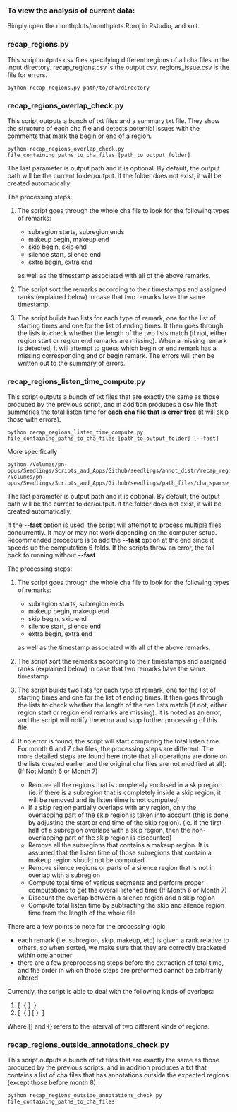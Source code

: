 ### To view the analysis of current data:

Simply open the monthplots/monthplots.Rproj in Rstudio, and knit. 

### recap_regions.py
This script outputs csv files specifying different regions of all cha files in the input directory. recap_regions.csv is the output csv, regions_issue.csv is the file for errors.  
```
python recap_regions.py path/to/cha/directory
```

### recap_regions_overlap_check.py
This script outputs a bunch of txt files and a summary txt file. They show the structure of each cha file and detects potential issues with the comments that mark the begin or end of a region.
```
python recap_regions_overlap_check.py file_containing_paths_to_cha_files [path_to_output_folder]
```
The last parameter is output path and it is optional. By default, the output path will be the current folder/output. If the folder does not exist, it will be created automatically.  

The processing steps:  
1. The script goes through the whole cha file to look for the following types of remarks:  
    * subregion starts, subregion ends
    * makeup begin, makeup end
    * skip begin, skip end
    * silence start, silence end
    * extra begin, extra end  

    as well as the timestamp associated with all of the above remarks. 
2. The script sort the remarks according to their timestamps and assigned ranks (explained below) in case that two remarks have the same timestamp.
3. The script builds two lists for each type of remark, one for the list of starting times and one for the list of ending times. It then goes through the lists to check whether the length of the two lists match (if not, either region start or region end remarks are missing). When a missing remark is detected, it will attempt to guess which begin or end remark has a missing corresponding end or begin remark. The errors will then be written out to the summary of errors.
### recap_regions_listen_time_compute.py
This script outputs a bunch of txt files that are exactly the same as those produced by the previous script, and in addition produces a csv file that summaries the total listen time for **each cha file that is error free** (it will skip those with errors).
```
python recap_regions_listen_time_compute.py file_containing_paths_to_cha_files [path_to_output_folder] [--fast]
```
More specifically
```
python /Volumes/pn-opus/Seedlings/Scripts_and_Apps/Github/seedlings/annot_distr/recap_regions_listen_time_compute.py /Volumes/pn-opus/Seedlings/Scripts_and_Apps/Github/seedlings/path_files/cha_sparse_code_paths.txt
```

The last parameter is output path and it is optional. By default, the output path will be the current folder/output. If the folder does not exist, it will be created automatically.  

If the **--fast** option is used, the script will attempt to process multiple files concurrently. It may or may not work depending on the computer setup. Recommended procedure is to add the **--fast** option at the end since it speeds up the computation 6 folds. If the scripts throw an error, the fall back to running without **--fast**

The processing steps:  
1. The script goes through the whole cha file to look for the following types of remarks:  
    * subregion starts, subregion ends
    * makeup begin, makeup end
    * skip begin, skip end
    * silence start, silence end
    * extra begin, extra end  

    as well as the timestamp associated with all of the above remarks. 
2. The script sort the remarks according to their timestamps and assigned ranks (explained below) in case that two remarks have the same timestamp.
3. The script builds two lists for each type of remark, one for the list of starting times and one for the list of ending times. It then goes through the lists to check whether the length of the two lists match (if not, either region start or region end remarks are missing). It is noted as an error, and the script will notify the error and stop further processing of this file.
4. If no error is found, the script will start computing the total listen time. For month 6 and 7 cha files, the processing steps are different. The more detailed steps are found here (note that all operations are done on the lists created earlier and the original cha files are not modified at all):  
    (If Not Month 6 or Month 7)  
    * Remove all the regions that is completely enclosed in a skip region. (ie. if there is a subregion that is completely inside a skip region, it will be removed and its listen tiime is not computed)
    * If a skip region partially overlaps with any region, only the overlapping part of the skip region is taken into account (this is done by adjusting the start or end time of the skip region). (ie. if the first half of a subregion overlaps with a skip region, then the non-overlapping part of the skip region is discounted)
    * Remove all the subregions that contains a makeup region. It is assumed that the listen time of those subregions that contain a makeup region should not be computed
    * Remove silence regions or parts of a silence region that is not in overlap with a subregion
    * Compute total time of various segments and perform proper computations to get the overall listened time
    (If Month 6 or Month 7)
    * Discount the overlap between a silence region and a skip region
    * Compute total listen time by subtracting the skip and silence region time from the length of the whole file
    
There are a few points to note for the processing logic:  
* each remark (i.e. subregion, skip, makeup, etc) is given a rank relative to others, so when sorted, we make sure that they are correctly bracketed within one another
* there are a few preprocessing steps before the extraction of total time, and the order in which those steps are preformed cannot be arbitrarily altered

Currently, the script is able to deal with the following kinds of overlaps:  
1. [&nbsp;&nbsp;{&nbsp;]&nbsp;&nbsp;}
2. [&nbsp;&nbsp;{&nbsp;]&nbsp;[&nbsp;}&nbsp;&nbsp;]

Where [] and {} refers to the interval of two different kinds of regions.

### recap_regions_outside_annotations_check.py
This script outputs a bunch of txt files that are exactly the same as those produced by the previous scripts, and in addition produces a txt that contains a list of cha files that has annotations outside the expected regions (except those before month 8). 
```
python recap_regions_outside_annotations_check.py file_containing_paths_to_cha_files
```
